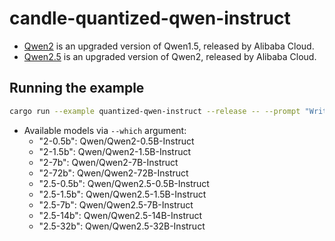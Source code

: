 # candle-quantized-qwen-instruct

- [Qwen2]((https://qwenlm.github.io/blog/qwen2/)) is an upgraded version of Qwen1.5, released by Alibaba Cloud.
- [Qwen2.5](https://qwenlm.github.io/blog/qwen2.5/) is an upgraded version of Qwen2, released by Alibaba Cloud.

## Running the example

```bash
cargo run --example quantized-qwen-instruct --release -- --prompt "Write a function to count prime numbers up to N."
```

- Available models via `--which` argument:
    - "2-0.5b": Qwen/Qwen2-0.5B-Instruct
    - "2-1.5b": Qwen/Qwen2-1.5B-Instruct  
    - "2-7b": Qwen/Qwen2-7B-Instruct
    - "2-72b": Qwen/Qwen2-72B-Instruct
    - "2.5-0.5b": Qwen/Qwen2.5-0.5B-Instruct
    - "2.5-1.5b": Qwen/Qwen2.5-1.5B-Instruct
    - "2.5-7b": Qwen/Qwen2.5-7B-Instruct
    - "2.5-14b": Qwen/Qwen2.5-14B-Instruct
    - "2.5-32b": Qwen/Qwen2.5-32B-Instruct